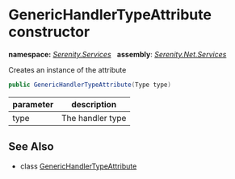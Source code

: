 # GenericHandlerTypeAttribute constructor
**namespace:** *[Serenity.Services](../../README.md#serenity.services-namespace)*   **assembly**: *[Serenity.Net.Services](../../README.md)*

Creates an instance of the attribute

```csharp
public GenericHandlerTypeAttribute(Type type)
```

| parameter | description |
| --- | --- |
| type | The handler type |

## See Also

* class [GenericHandlerTypeAttribute](../GenericHandlerTypeAttribute.md)